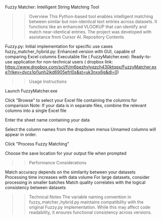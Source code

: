 Fuzzy Matcher: Intelligent String Matching Tool

>>Overview
This Python-based tool enables intelligent matching between similar but non-identical text entries across datasets. It functions like an enhanced VLOOKUP that can identify and match near-identical entries. The project was developed with assistance from Cursor AI.
Repository Contents

Fuzzy.py: Initial implementation for specific use cases
fuzzy_matcher_hybrid.py: Enhanced version with GUI, capable of comparing Excel columns
Executable file ( FuzzyMatcher.exe): Ready-to-use application for non-technical users ( dropbox link: https://www.dropbox.com/scl/fi/m6pezhylyqzch430ktqqx/FuzzyMatcher.exe?rlkey=dvcs1ol1unh2ikd6905efrl0s&st=uk3nxx6g&dl=0)

>> Usage Instructions

Launch FuzzyMatcher.exe

Click "Browse" to select your Excel file containing the columns for comparison
Note: If your data is in separate files, combine the relevant columns into a single Excel file


Enter the sheet name containing your data

Select the column names from the dropdown menus
Unnamed columns will appear in order. 

Click "Process Fuzzy Matching"

Choose the save location for your output file when prompted

>>Performance Considerations

Match accuracy depends on the similarity between your datasets
Processing time increases with data volume
For large datasets, consider processing in smaller batches
Match quality correlates with the logical consistency between datasets

>>Technical Notes
The variable naming convention in fuzzy_matcher_hybrid.py maintains compatibility with the original Fuzzy.py implementation. While this may affect code readability, it ensures functional consistency across versions.

